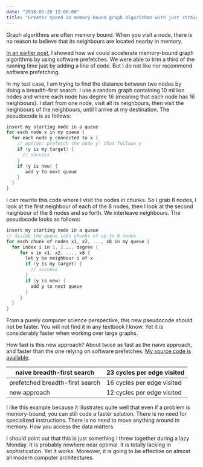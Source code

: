 ```yaml
---
date: "2018-05-28 12:00:00"
title: "Greater speed in memory-bound graph algorithms with just straight C code"
---
```




Graph algorithms are often memory bound. When you visit a node, there is no reason to believe that its neighbours are located nearby in memory. 

[In an earlier post](/lemire/blog/2018/05/24/graph-algorithms-and-software-prefetching/), I showed how we could accelerate memory-bound graph algorithms by using software prefetches. We were able to trim a third of the running time just by adding a line of code. But I do not like nor recommend software prefetching.

In my test case, I am trying to find the distance between two nodes by doing a breadth-first search. I use a random graph containing 10 million nodes and where each node has degree 16 (meaning that each node has 16 neighbours). I start from one node, visit all its neighbours, then visit the neighbours of the neighbours, until I arrive at my destination. The pseudocode is as follows:
```C
insert my starting node in a queue
for each node x in my queue {
  for each node y connected to x {
    // option: prefetch the node y' that follows y
    if (y is my target) { 
      // success
    } 
    if (y is new) {
       add y to next queue
    } 
  }
}
```


I can rewrite this code where I visit the nodes in chunks. So I grab 8 nodes, I look at the first neighbour of each of the 8 nodes, then I look at the second neighbour of the 8 nodes and so forth. We interleave neighbours. The pseudocode looks as follows:
```C
insert my starting node in a queue
// divide the queue into chunks of up to 8 nodes 
for each chunk of nodes x1, x2, ..., x8 in my queue {
  for index i in 1, 2..., degree {
     for x in x1, x2, ..., x8 {
       let y be neighbour i of x
       if (y is my target) { 
         // success
       } 
       if (y is new) {
         add y to next queue
       } 
     }
  }
}
```


From a purely computer science perspective, this new pseudocode should not be faster. You will not find it in any textbook I know. Yet it is considerably faster when working over large graphs.

How fast is this new approach? About twice as fast as the naive approach, and faster than the one relying on software prefetches. [My source code is available](https://github.com/lemire/Code-used-on-Daniel-Lemire-s-blog/tree/master/2018/05/28).

naive breadth-first search |23 cycles per edge visited |
-------------------------|-------------------------|
prefetched breadth-first search |16 cycles per edge visited |
new approach             |12 cycles per edge visited |


I like this example because it illustrates quite well that even if a problem is memory-bound, you can still code a faster solution. There is no need for specialized instructions. There is no need to move anything around in memory. How you access the data matters.

I should point out that this is just something I threw together during a lazy Monday. It is probably nowhere near optimal. It is totally lacking in sophistication. Yet it works. Moreover, it is going to be effective on almost all modern computer architectures.


